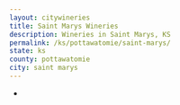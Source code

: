 ```yaml
---
layout: citywineries
title: Saint Marys Wineries
description: Wineries in Saint Marys, KS
permalink: /ks/pottawatomie/saint-marys/
state: ks
county: pottawatomie
city: saint marys
---
```

-
